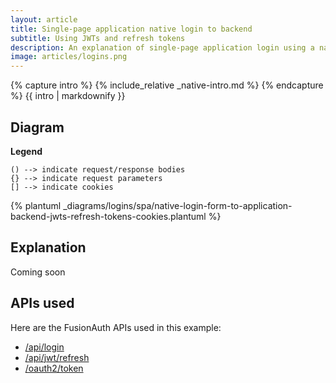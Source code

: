 ```yaml
---
layout: article
title: Single-page application native login to backend
subtitle: Using JWTs and refresh tokens
description: An explanation of single-page application login using a native login form that submits to the application backend and uses JWTs and refresh tokens in cookies
image: articles/logins.png
---
```


{% capture intro %}
{% include_relative _native-intro.md %}
{% endcapture %}
{{ intro | markdownify }}

## Diagram

**Legend**

```text
() --> indicate request/response bodies
{} --> indicate request parameters
[] --> indicate cookies
```

{% plantuml _diagrams/logins/spa/native-login-form-to-application-backend-jwts-refresh-tokens-cookies.plantuml %}

## Explanation

Coming soon

## APIs used

Here are the FusionAuth APIs used in this example:

* [/api/login](/docs/v1/tech/apis/login#authenticate-a-user)
* [/api/jwt/refresh](/docs/v1/tech/apis/jwt#refresh-a-jwt)
* [/oauth2/token](/docs/v1/tech/oauth/endpoints#refresh-token-grant-request)